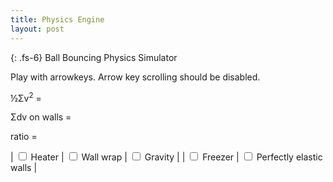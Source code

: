```yaml
---
title: Physics Engine
layout: post
---
```


{: .fs-6}
Ball Bouncing Physics Simulator

Play with arrowkeys. Arrow key scrolling should be disabled.

½Σv<sup>2</sup> = <span id="sv2"></span>

Σdv on walls = <span id="sdv"></span>

ratio = <span id="ratio"></span>

| <input type="checkbox" id="heater"> Heater | <input type="checkbox" id="wrap"> Wall wrap | <input type="checkbox" id="gravity"> Gravity |
| <input type="checkbox" id="freezer"> Freezer | <input type="checkbox" id="elasticwall"> Perfectly elastic walls |


<canvas id='cscreen' height=1000 width=1000 style="width:100%; height:100%; margin:0"></canvas>

<script type="text/javascript" src="../js/physics.js"></script>

